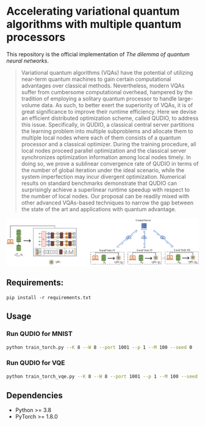 # Accelerating variational quantum algorithms with multiple quantum processors

This repository is the official implementation of *The dilemma of quantum neural networks*.

>Variational quantum algorithms (VQAs) have the potential of utilizing near-term quantum machines to gain certain computational advantages over classical methods. Nevertheless, modern VQAs suffer from cumbersome computational overhead, hampered by the tradition of employing a solitary quantum processor to handle large-volume data. As such, to better exert the superiority of VQAs, it is of great significance to improve their runtime efficiency. Here we devise an efficient distributed optimization scheme, called QUDIO, to address this issue. Specifically, in QUDIO, a classical central server  partitions the learning problem into multiple subproblems and allocate them to multiple local nodes where each of them consists of a quantum processor and a classical optimizer.  During the training procedure, all local nodes proceed parallel optimization and the classical server synchronizes  optimization information among local nodes timely. In doing so, we prove a sublinear convergence rate of QUDIO in terms of the number of global iteration under the ideal scenario, while the system imperfection may incur divergent optimization. Numerical results on standard benchmarks demonstrate that QUDIO can surprisingly achieve a superlinear runtime speedup with respect to the number of local nodes. Our proposal can be readily mixed with other advanced VQAs-based techniques  to narrow the gap between the  state of the art and applications with quantum advantage.

![scheme](./img/scheme_QUDIO.png)

## Requirements:

```setup
pip install -r requirements.txt
```

## Usage

### Run QUDIO for MNIST

```bash
python train_torch.py --K 8 --W 8 --port 1001 --p 1 --M 100 --seed 0
```

### Run QUDIO for VQE
```bash
python train_torch_vqe.py --K 8 --W 8 --port 1001 --p 1 --M 100 --seed 0 --mol LiH
```

## Dependencies

- Python >= 3.8
- PyTorch >= 1.8.0